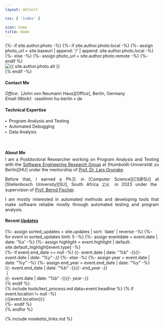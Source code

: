 ```yaml
---
layout: default

css: [ 'index' ]

icon: home
title: Home
---
```


<div class='pure-g'>

<div class='pure-u-1 pure-u-sm-1-2 pure-u-md-13-24 top-left'> 
{%- if site.author.photo -%}
  {%- if site.author.photo.local -%}
    {%- assign photo_url = site.baseurl | append: '/' | append: site.author.photo.local -%}
  {%- else -%}
    {%- assign photo_url = site.author.photo.remote -%}
  {%- endif %}
  <div>
    <img alt='{{ site.author.photo.alt }}' src='{{ photo_url }}'/>
  </div>
{% endif -%}
</div>

<div class='pure-u-1 pure-u-sm-1-2 pure-u-md-11-24 top-right' markdown='1'>

#### <i class='far fa-fw fa-sm fa-paper-plane'></i> Contact Me

<p class='indented' markdown='1'>
  <em>Office</em>:&nbsp; [John von Neumann Haus][Office], Berlin, Germany
  <br>
  <em>Email (Work)</em>:&nbsp; raselimm <i class='fas fa-fw fa-sm fa-at'></i> hu-berlin &bull; de
</p>

#### <i class='fas fa-fw fa-sm fa-glasses'></i> Technical Expertise

<p class='indented' markdown='1'>
  &#x2B29;&nbsp; Program Analysis and Testing 
  <br>
  &#x2B29;&nbsp; Automated Debugging
  <br>
  &#x2B29;&nbsp; Data Analysis 
</p>

</div>
<br>
<div class='pure-u-1 pure-u-md-13-24 bot-left' markdown='1'>

#### <i class='fas fa-fw fa-sm fa-user'></i> About Me

<div class='pure-g' style='text-align: justify; margin-top: -1em'>
<div id='bio' class='pure-u-1 pure-u-md-22-24' markdown='1'>

I am a <span class='color-medium-accent'>Postdoctoral Researcher</span>
working on Program Analysis and Testing with the [Software Engineering 
Research Group](https://www.informatik.hu-berlin.de/de/forschung/gebiete/se/) 
at [Humboldt-Universität zu Berlin][HU]
under the mentorship of [Prof. Dr. Lars Grunske](https://www.informatik.hu-berlin.de/de/Members/lars-grunske).

Before that, I earned a <span class='color-medium-accent'>Ph.D.</span> in [Computer Science][CS@SU] 
at [Stellenbosch University][SU], South Africa 🇿🇦 in 2023 under the 
supervision of [Prof. Bernd Fischer](https://bfischer.pages.cs.sun.ac.za/).

I am mostly interested in automated methods and developing tools that 
make software reliable mostly through automated testing and program
analysis.

</div>
</div>

</div>
<div class='pure-u-1 pure-u-md-11-24 bot-right' markdown='1'>

<h4>
  <i class='fas fa-fw fa-xs fa-rotate-90 fa-timeline'></i>
  Recent <a href='{{ site.baseurl }}/updates'>Updates</a>
</h4>

<div class='pure-g table'>
  {%- assign sorted_updates = site.updates | sort: 'date' | reverse -%}
  {%- for event in sorted_updates limit: 5 -%}
    {%- assign eventdate = event.date | date: '%s' -%}
    {%- assign highlight = event.highlight | default: site.default_highlight[event.type] -%}
    <div class='pure-u-1-8 pure-u-sm-1-12 pure-u-md-1-6 event-date'>
    {%- if event.end_date == null -%}
      {{- event.date | date: "%b" -}}<i>{{- event.date | date: "%y" -}}</i>
    {%- else -%}
      {%- assign year = event.date | date: "%y" -%}
      {%- assign end_year = event.end_date | date: "%y" -%}
      <div class='multimonth'>{{- event.end_date | date: "%b" -}}<i>{{- end_year -}}</i><br><b>&#8942;</b><br>
      {{- event.date | date: "%b" -}}<i>{{- year -}}</i>
      </div>
    {% endif %}
    </div>
    <div class='pure-u-1-12 event-icon color-more-faded {% if highlight %} color-{{ highlight }} {% endif %}'>
      <i class='fas fa-fw fa-{{ event.icon | default: site.default_icon[event.type] }}'></i>
    </div>
    <div class='pure-u-19-24 pure-u-sm-5-6 pure-u-md-3-4 event-description'>
      {% include tools/text_process.md data=event.headline %}
      {% if event.location != null -%}
        <div class='event-location'>(&hairsp;{{event.location}}&hairsp;)</div>
      {%- endif %}
    </div>
  {% endfor %}
</div>

</div>
</div>

{% include moeketsi_links.md %}

